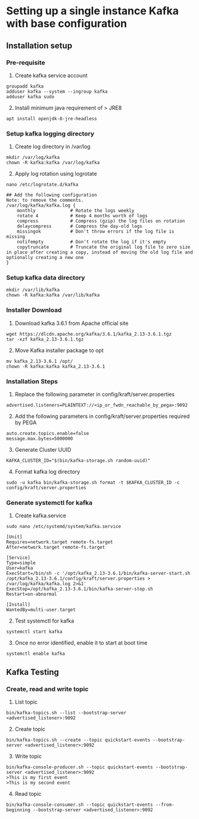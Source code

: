 # Setting up a single instance Kafka with base configuration

## Installation setup

### Pre-requisite

1. Create kafka service account
```
groupadd kafka
adduser kafka --system --ingroup kafka
adduser kafka sudo
```

2. Install minimum java requirement of > JRE8
```
apt install openjdk-8-jre-headless
```

### Setup kafka logging directory
1. Create log directory in /var/log
```
mkdir /var/log/kafka
chown -R kafka:kafka /var/log/kafka
```

2. Apply log rotation using logrotate
```
nano /etc/logrotate.d/kafka

## Add the following configuration
Note: to remove the comments.
/var/log/kafka/kafka.log {
    monthly             # Rotate the logs weekly
    rotate 4            # Keep 4 months worth of logs
    compress            # Compress (gzip) the log files on rotation
    delaycompress       # Compress the day-old logs
    missingok           # Don't throw errors if the log file is missing
    notifempty          # Don't rotate the log if it's empty
    copytruncate        # Truncate the original log file to zero size in place after creating a copy, instead of moving the old log file and optionally creating a new one
}
```
### Setup kafka data directory
```
mkdir /var/lib/kafka
chown -R kafka:kafka /var/lib/kafka
```

### Installer Download
1. Download kafka 3.6.1 from Apache official site
```
wget https://dlcdn.apache.org/kafka/3.6.1/kafka_2.13-3.6.1.tgz
tar -xzf kafka_2.13-3.6.1.tgz
```
2. Move Kafka installer package to opt
```
mv kafka_2.13-3.6.1 /opt/
chown -R kafka:kafka kafka_2.13-3.6.1
```

### Installation Steps
1. Replace the following parameter in config/kraft/server.properties
```
advertised.listeners=PLAINTEXT://<ip_or_fwdn_reachable_by_pega>:9092
```
2. Add the following parameters in config/kraft/server.properties required by PEGA
```
auto.create.topics.enable=false
message.max.bytes=5000000
```
3. Generate Cluster UUID 
```
KAFKA_CLUSTER_ID="$(bin/kafka-storage.sh random-uuid)"
```
4. Format kafka log directory
```
sudo -u kafka bin/kafka-storage.sh format -t $KAFKA_CLUSTER_ID -c config/kraft/server.properties
```
### Generate systemctl for kafka
1. Create kafka.service
```
sudo nano /etc/systemd/system/kafka.service
```
```
[Unit]
Requires=network.target remote-fs.target
After=network.target remote-fs.target

[Service]
Type=simple
User=kafka
ExecStart=/bin/sh -c '/opt/kafka_2.13-3.6.1/bin/kafka-server-start.sh /opt/kafka_2.13-3.6.1/config/kraft/server.properties > /var/log/kafka/kafka.log 2>&1'
ExecStop=/opt/kafka_2.13-3.6.1/bin/kafka-server-stop.sh
Restart=on-abnormal

[Install]
WantedBy=multi-user.target
```
2. Test systemctl for kafka
```
systemctl start kafka
```
3. Once no error identified, enable it to start at boot time
```
systemctl enable kafka
```

## Kafka Testing
### Create, read and write topic
1. List topic
```
bin/kafka-topics.sh --list --bootstrap-server <advertised_listener>:9092
```
2. Create topic
```
bin/kafka-topics.sh --create --topic quickstart-events --bootstrap-server <advertised_listener>:9092
```
3. Write topic
```
bin/kafka-console-producer.sh --topic quickstart-events --bootstrap-server <advertised_listener>:9092
>This is my first event
>This is my second event
```
4. Read topic
```
bin/kafka-console-consumer.sh --topic quickstart-events --from-beginning --bootstrap-server <advertised_listener>:9092
```